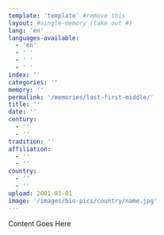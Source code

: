 ```yaml
---
template: 'template' #remove this
layout: #single-memory (take out #)
lang: 'en'
languages-available:
  - 'en'
  - ' '
  - ' '
  - ' '
index: ''
categories: ''
memory: ''
permalink: '/memories/last-first-middle/'
title: ''
date: ''
century:
  - ''
  - ''                     
tradition: ''                       
affiliation:
  - ''
  - ''
country:
  - ''
  - ''
upload: 2001-01-01
image: '/images/bio-pics/country/name.jpg'
---
```

Content Goes Here
